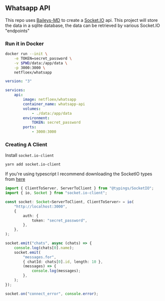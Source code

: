 ## Whatsapp API

This repo uses [Baileys-MD](https://github.com/adiwajshing/Baileys/tree/multi-device) to create a [Socket.IO](https://socket.io) api.
This project will store the data in a sqlite database, the data can be retrieved by various Socket.IO "endpoints"

### Run it in Docker

```bash
docker run --init \
	-e TOKEN=secret_password \
	-v $PWD/data:/app/data \
	-p 3000:3000 \
	netfloex/whatsapp
```

```yaml
version: "3"

services:
	api:
		image: netfloex/whatsapp
		container_name: whatsapp-api
        volumes:
            - ./data:/app/data
        environment:
            TOKEN: secret_password
        ports:
            - 3000:3000
```

### Creating A Client

Install `socket.io-client`

```bash
yarn add socket.io-client
```

If you're using typescript I recommend downloading the SocketIO types from [here](src/typings/SocketIO.ts)

```ts
import { ClientToServer, ServerToClient } from "@typings/SocketIO";
import { io, Socket } from "socket.io-client";

const socket: Socket<ServerToClient, ClientToServer> = io(
	"http://localhost:3000",
	{
		auth: {
			token: "secret_password",
		},
	},
);

socket.emit("chats", async (chats) => {
	console.log(chats[0].name);
	socket.emit(
		"messages.for",
		{ chatId: chats[0].id, length: 10 },
		(messages) => {
			console.log(messages);
		},
	);
});

socket.on("connect_error", console.error);
```
